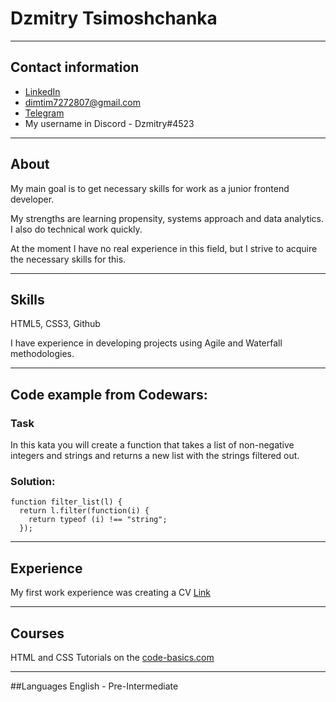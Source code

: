 # Dzmitry Tsimoshchanka
***
## Contact information
* [LinkedIn](https://www.linkedin.com/in/dzmitry-tsimoshchanka-b80a3a1bb/)
* <dimtim7272807@gmail.com> 
* [Telegram](https://t.me/DzmitryTsim) 
* My username in Discord - Dzmitry#4523
***
## About
My main goal is to get necessary skills for work as a junior frontend developer.

My strengths are learning propensity, systems approach and data analytics. I also do technical work quickly.

At the moment I have no real experience in this field, but I strive to acquire the necessary skills for this.
***
## Skills
HTML5, CSS3, Github

I have experience in developing projects using Agile and Waterfall methodologies.
***
## Code example from Codewars:
### Task

In this kata you will create a function that takes a list of non-negative integers and strings and returns a new list with the strings filtered out.

### Solution:
```
function filter_list(l) {
  return l.filter(function(i) {
    return typeof (i) !== "string";
  });

```
***
## Experience
My first work experience was creating a CV [Link](https://dimtim1992.github.io/rsschool-cv/cv)
***
## Courses
HTML and CSS Tutorials on the [code-basics.com](https://ru.code-basics.com/) 
***
##Languages
English - Pre-Intermediate